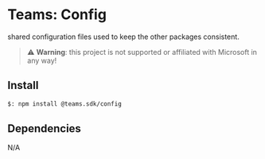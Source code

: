 # Teams: Config

shared configuration files used to keep the other packages consistent.

> ⚠️ **Warning**: this project is not supported or affiliated with Microsoft in any way!

## Install

```bash
$: npm install @teams.sdk/config
```

## Dependencies

N/A
